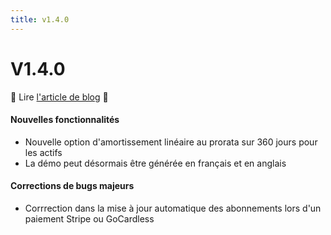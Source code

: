 ```yaml
---
title: v1.4.0
---
```


# V1.4.0

:tada: Lire [l'article de blog](https://dokos.io/blog/nouveautes-version-1-4) :tada:

#### Nouvelles fonctionnalités
- Nouvelle option d'amortissement linéaire au prorata sur 360 jours pour les actifs
- La démo peut désormais être générée en français et en anglais


#### Corrections de bugs majeurs
- Corrrection dans la mise à jour automatique des abonnements lors d'un paiement Stripe ou GoCardless

